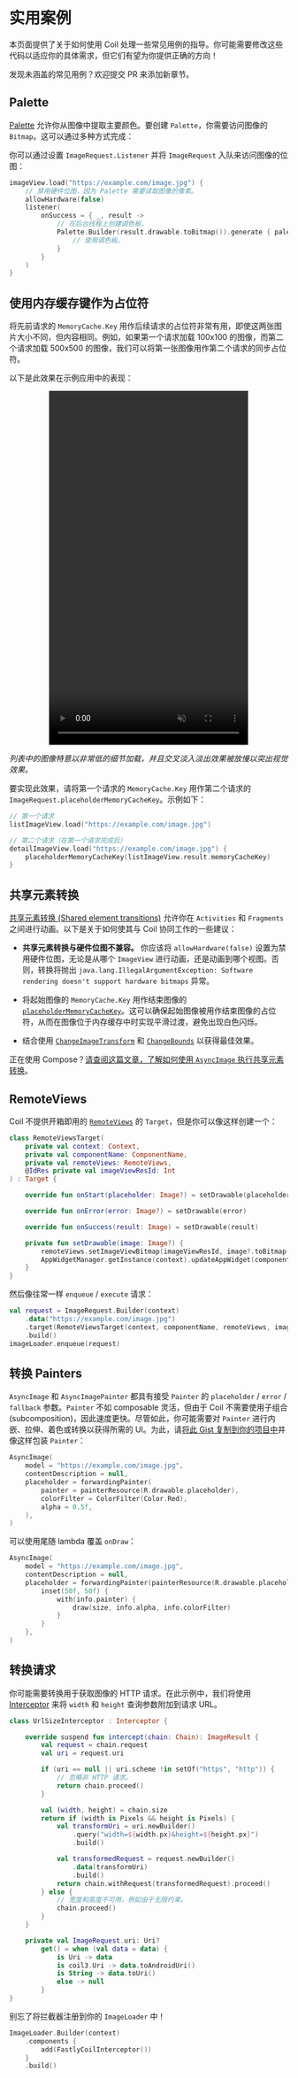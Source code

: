 # 实用案例

本页面提供了关于如何使用 Coil 处理一些常见用例的指导。你可能需要修改这些代码以适应你的具体需求，但它们有望为你提供正确的方向！

发现未涵盖的常见用例？欢迎提交 PR 来添加新章节。

## Palette

[Palette](https://developer.android.com/training/material/palette-colors?hl=en) 允许你从图像中提取主要颜色。要创建 `Palette`，你需要访问图像的 `Bitmap`。这可以通过多种方式完成：

你可以通过设置 `ImageRequest.Listener` 并将 `ImageRequest` 入队来访问图像的位图：

```kotlin
imageView.load("https://example.com/image.jpg") {
    // 禁用硬件位图，因为 Palette 需要读取图像的像素。
    allowHardware(false)
    listener(
        onSuccess = { _, result ->
            // 在后台线程上创建调色板。
            Palette.Builder(result.drawable.toBitmap()).generate { palette ->
                // 使用调色板。
            }
        }
    )
}
```

## 使用内存缓存键作为占位符

将先前请求的 `MemoryCache.Key` 用作后续请求的占位符非常有用，即使这两张图片大小不同，但内容相同。例如，如果第一个请求加载 100x100 的图像，而第二个请求加载 500x500 的图像，我们可以将第一张图像用作第二个请求的同步占位符。

以下是此效果在示例应用中的表现：

<p style="text-align: center;">
    <video width="360" height="640" autoplay loop muted playsinline>
        <source src="../images/crossfade.mp4" type="video/mp4">
    </video>
</p>

*列表中的图像特意以非常低的细节加载，并且交叉淡入淡出效果被放慢以突出视觉效果。*

要实现此效果，请将第一个请求的 `MemoryCache.Key` 用作第二个请求的 `ImageRequest.placeholderMemoryCacheKey`。示例如下：

```kotlin
// 第一个请求
listImageView.load("https://example.com/image.jpg")

// 第二个请求（在第一个请求完成后）
detailImageView.load("https://example.com/image.jpg") {
    placeholderMemoryCacheKey(listImageView.result.memoryCacheKey)
}
```

## 共享元素转换

[共享元素转换 (Shared element transitions)](https://developer.android.com/training/transitions/start-activity) 允许你在 `Activities` 和 `Fragments` 之间进行动画。以下是关于如何使其与 Coil 协同工作的一些建议：

-   **共享元素转换与硬件位图不兼容。** 你应该将 `allowHardware(false)` 设置为禁用硬件位图，无论是从哪个 `ImageView` 进行动画，还是动画到哪个视图。否则，转换将抛出 `java.lang.IllegalArgumentException: Software rendering doesn't support hardware bitmaps` 异常。

-   将起始图像的 `MemoryCache.Key` 用作结束图像的 [`placeholderMemoryCacheKey`](/coil/api/coil-core/coil3.request/-image-request/-builder/placeholder-memory-cache-key)。这可以确保起始图像被用作结束图像的占位符，从而在图像位于内存缓存中时实现平滑过渡，避免出现白色闪烁。

-   结合使用 [`ChangeImageTransform`](https://developer.android.com/reference/android/transition/ChangeImageTransform) 和 [`ChangeBounds`](https://developer.android.com/reference/android/transition/ChangeBounds) 以获得最佳效果。

正在使用 Compose？[请查阅这篇文章，了解如何使用 `AsyncImage` 执行共享元素转换](https://www.tunjid.com/articles/animating-contentscale-during-image-shared-element-transitions-65fba03537c67f8df0161c31)。

## RemoteViews

Coil 不提供开箱即用的 [`RemoteViews`](https://developer.android.com/reference/android/widget/RemoteViews) 的 `Target`，但是你可以像这样创建一个：

```kotlin
class RemoteViewsTarget(
    private val context: Context,
    private val componentName: ComponentName,
    private val remoteViews: RemoteViews,
    @IdRes private val imageViewResId: Int
) : Target {

    override fun onStart(placeholder: Image?) = setDrawable(placeholder)

    override fun onError(error: Image?) = setDrawable(error)

    override fun onSuccess(result: Image) = setDrawable(result)

    private fun setDrawable(image: Image?) {
        remoteViews.setImageViewBitmap(imageViewResId, image?.toBitmap())
        AppWidgetManager.getInstance(context).updateAppWidget(componentName, remoteViews)
    }
}
```

然后像往常一样 `enqueue` / `execute` 请求：

```kotlin
val request = ImageRequest.Builder(context)
    .data("https://example.com/image.jpg")
    .target(RemoteViewsTarget(context, componentName, remoteViews, imageViewResId))
    .build()
imageLoader.enqueue(request)
```

## 转换 Painters

`AsyncImage` 和 `AsyncImagePainter` 都具有接受 `Painter` 的 `placeholder` / `error` / `fallback` 参数。`Painter` 不如 composable 灵活，但由于 Coil 不需要使用子组合 (subcomposition)，因此速度更快。尽管如此，你可能需要对 `Painter` 进行内嵌、拉伸、着色或转换以获得所需的 UI。为此，请[将此 Gist 复制到你的项目中](https://gist.github.com/colinrtwhite/c2966e0b8584b4cdf0a5b05786b20ae1)并像这样包装 `Painter`：

```kotlin
AsyncImage(
    model = "https://example.com/image.jpg",
    contentDescription = null,
    placeholder = forwardingPainter(
        painter = painterResource(R.drawable.placeholder),
        colorFilter = ColorFilter(Color.Red),
        alpha = 0.5f,
    ),
)
```

可以使用尾随 lambda 覆盖 `onDraw`：

```kotlin
AsyncImage(
    model = "https://example.com/image.jpg",
    contentDescription = null,
    placeholder = forwardingPainter(painterResource(R.drawable.placeholder)) { info ->
        inset(50f, 50f) {
            with(info.painter) {
                draw(size, info.alpha, info.colorFilter)
            }
        }
    },
)
```

## 转换请求

你可能需要转换用于获取图像的 HTTP 请求。在此示例中，我们将使用 [Interceptor](https://coil-kt.github.io/coil/api/coil-core/coil3.intercept/-interceptor) 来将 `width` 和 `height` 查询参数附加到请求 URL。

```kotlin
class UrlSizeInterceptor : Interceptor {

    override suspend fun intercept(chain: Chain): ImageResult {
        val request = chain.request
        val uri = request.uri

        if (uri == null || uri.scheme !in setOf("https", "http")) {
            // 忽略非 HTTP 请求。
            return chain.proceed()
        }

        val (width, height) = chain.size
        return if (width is Pixels && height is Pixels) {
            val transformUri = uri.newBuilder()
                .query("width=${width.px}&height=${height.px}")
                .build()

            val transformedRequest = request.newBuilder()
                .data(transformUri)
                .build()
            return chain.withRequest(transformedRequest).proceed()
        } else {
            // 宽度和高度不可用，例如由于无限约束。
            chain.proceed()
        }
    }

    private val ImageRequest.uri: Uri?
        get() = when (val data = data) {
            is Uri -> data
            is coil3.Uri -> data.toAndroidUri()
            is String -> data.toUri()
            else -> null
        }
}
```

别忘了将拦截器注册到你的 `ImageLoader` 中！

```kotlin
ImageLoader.Builder(context)
    .components {
        add(FastlyCoilInterceptor())
    }
    .build()
```